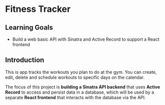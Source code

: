 # Fitness Tracker

## Learning Goals

- Build a web basic API with Sinatra and Active Record to support a React
  frontend

## Introduction

This is app tracks the workouts you plan to do at the gym. You can create, edit, delete and schedule workouts to specific days on the calendar.

The focus of this project is **building a Sinatra API backend** that uses
**Active Record** to access and persist data in a database, which will be used
by a separate **React frontend** that interacts with the database via the API.

